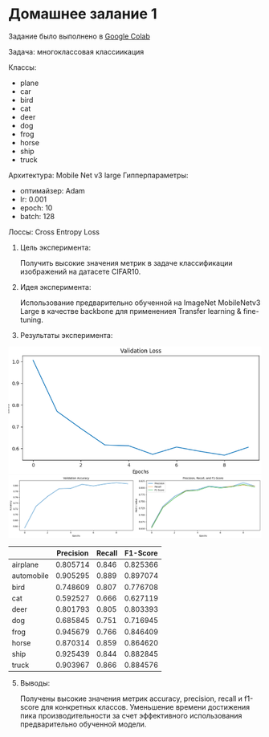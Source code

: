 # Домашнее залание 1

Задание было выполнено в [Google Colab](https://colab.research.google.com/drive/1WMulTwemIeIYnX14bRMdpxvh_tgZ1hGR?usp=sharing)

Задача: многоклассовая классиикация

Классы:
- plane
- car
- bird
- cat
- deer
- dog
- frog
- horse
- ship
- truck

Архитектура: Mobile Net v3 large
Гипперпараметры:
- оптимайзер: Adam
- lr: 0.001
- epoch: 10
- batch: 128

Лоссы: Cross Entropy Loss

1. Цель эксперимента:

    Получить высокие значения метрик в задаче классификации изображений на датасете CIFAR10.

2. Идея эксперимента:

    Использование предварительно обученной на ImageNet MobileNetv3 Large в качестве backbone для применениея Transfer learning & fine-tuning.
3. Результаты эксперимента:

![alt text](images/loss_plot.png)
![alt text](images/metrics_plot.png)

|      | Precision | Recall | F1-Score |
|------|-----------|--------|----------|
| airplane    | 0.805714  | 0.846  | 0.825366 |
| automobile  | 0.905295  | 0.889  | 0.897074 |
| bird        | 0.748609  | 0.807  | 0.776708 |
| cat         | 0.592527  | 0.666  | 0.627119 |
| deer        | 0.801793  | 0.805  | 0.803393 |
| dog         | 0.685845  | 0.751  | 0.716945 |
| frog        | 0.945679  | 0.766  | 0.846409 |
| horse       | 0.870314  | 0.859  | 0.864620 |
| ship        | 0.925439  | 0.844  | 0.882845 |
| truck       | 0.903967  | 0.866  | 0.884576 |

5. Выводы:

    Получены высокие значения метрик accuracy, precision, recall и f1-score для конкретных классов.
    Уменьшение времени достижения пика производительности за счет эффективного использования предварительно обученной модели.